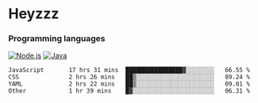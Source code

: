 # Heyzzz  

### Programming languages  

[![Node.js](https://img.shields.io/badge/-Node.js-262626?style=for-the-badge)](https://nodejs.org)
[![Java](https://img.shields.io/badge/-Java-262626?style=for-the-badge)](https://java.com)

<!--START_SECTION:waka-->

```text
JavaScript       17 hrs 31 mins  ████████████████▓░░░░░░░░   66.55 %
CSS              2 hrs 26 mins   ██▒░░░░░░░░░░░░░░░░░░░░░░   09.24 %
YAML             2 hrs 22 mins   ██▒░░░░░░░░░░░░░░░░░░░░░░   09.01 %
Other            1 hr 39 mins    █▓░░░░░░░░░░░░░░░░░░░░░░░   06.31 %
```

<!--END_SECTION:waka-->
